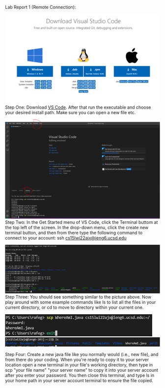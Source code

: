 Lab Report 1 (Remote Connection):

![VS Code Image](Step%20One%20Download%20VS%20Code.PNG)
Step One: Download [VS Code](https://code.visualstudio.com/download). After that run the executable and choose your desired install path. Make sure you can open a new file etc.

![Remote Connection](Step%20Two.PNG)
Step Two: In the Get Started menu of VS Code, click the Terminal buttom at the top left of the screen. In the drop-down menu, click the create new terminal button, and then from there type the following command to connect to your account: ssh cs15lwi22ajx@ieng6.ucsd.edu

![Example Commands](Step%20Three%20Example%20Commands.PNG)
Step Three: You should see something similar to the picture above. Now play around with some example commands like ls to list all the files in your current directory, or cd to move to directory within your current one.

![StepFourPt1](StepFourOne.PNG)
![StepFourPt2](StepFourTwo.PNG)

Step Four: Create a new java file like you normally would (i.e., new file), and from there do your coding. When you're ready to copy it to your server location open a new terminal in your file's working directory, then type in scp "your file name" "your server name" to copy it into your server account after you enter your password. You then close this terminal, and type ls in your home path in your server account terminal to ensure the file copied.

